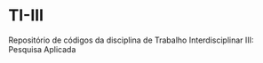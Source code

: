 # TI-III #
Repositório de códigos da disciplina de Trabalho Interdisciplinar III: Pesquisa Aplicada
